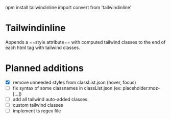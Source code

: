 npm install tailwindinline
import convert from 'tailwindinline'

# Tailwindinline
Appends a ==style attribute== with computed tailwind classes to the end of each html tag with tailwind classes.

# Planned additions
- [x] remove unneeded styles from classList.json (hover, focus)
- [ ] fix syntax of some classnames in classList.json (ex: placeholder:moz-[...])
- [ ] add all tailwind auto-added classes
- [ ] custom tailwind classes
- [ ] implement ts regex file

